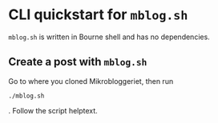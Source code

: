 # CLI quickstart for `mblog.sh`

`mblog.sh` is written in Bourne shell and has no dependencies.

## Create a post with `mblog.sh`

Go to where you cloned Mikrobloggeriet, then run

    ./mblog.sh

.
Follow the script helptext.
